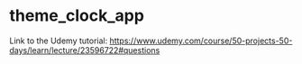 # theme_clock_app

Link to the Udemy tutorial: https://www.udemy.com/course/50-projects-50-days/learn/lecture/23596722#questions
